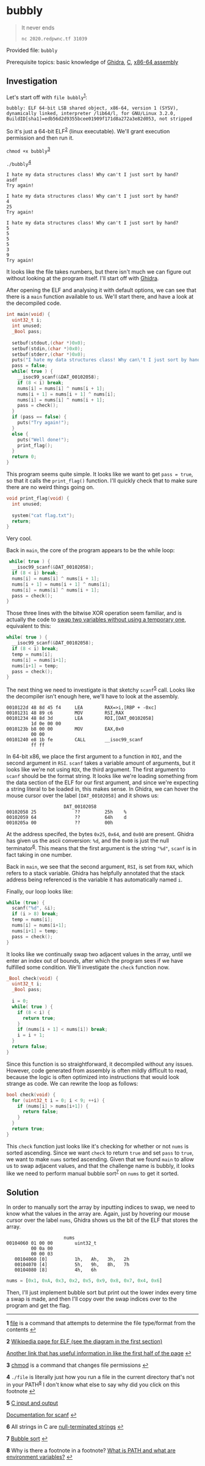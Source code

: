 # bubbly

> It never ends
>
> `nc 2020.redpwnc.tf 31039`

Provided file: `bubbly`

Prerequisite topics: basic knowledge of [Ghidra](https://github.com/beepboop271/ctf-writeups-solutions/tree/master/general%20resources/rev%20and%20pwn/ghidra.md), [C](https://gribblelab.org/CBootCamp/), [x86-64 assembly](https://github.com/beepboop271/ctf-writeups-solutions/tree/master/general%20resources/rev%20and%20pwn/x86-64-assembly.md)

## Investigation

Let's start off with `file bubbly`<sup id="a1">[1](#f1)</sup>:

```text
bubbly: ELF 64-bit LSB shared object, x86-64, version 1 (SYSV), dynamically linked, interpreter /lib64/l, for GNU/Linux 3.2.0, BuildID[sha1]=edb56d2d9355bcee01909f171d8a272a3e82d053, not stripped
```

So it's just a 64-bit ELF<sup id="a2">[2](#f2)</sup> (linux executable). We'll grant execution permission and then run it.

`chmod +x bubbly`<sup id="a3">[3](#f3)</sup>

`./bubbly`<sup id="a4">[4](#f4)</sup>

```text
I hate my data structures class! Why can't I just sort by hand?
asdf
Try again!
```

```text
I hate my data structures class! Why can't I just sort by hand?
4
25
Try again!
```

```text
I hate my data structures class! Why can't I just sort by hand?
5
5
5
5
3
9
Try again!
```

It looks like the file takes numbers, but there isn't much we can figure out without looking at the program itself. I'll start off with [Ghidra](https://ghidra-sre.org/).

After opening the ELF and analysing it with default options, we can see that there is a `main` function available to us. We'll start there, and have a look at the decompiled code.

```c
int main(void) {
  uint32_t i;
  int unused;
  _Bool pass;
  
  setbuf(stdout,(char *)0x0);
  setbuf(stdin,(char *)0x0);
  setbuf(stderr,(char *)0x0);
  puts("I hate my data structures class! Why can\'t I just sort by hand?");
  pass = false;
  while( true ) {
    __isoc99_scanf(&DAT_00102058);
    if (8 < i) break;
    nums[i] = nums[i] ^ nums[i + 1];
    nums[i + 1] = nums[i + 1] ^ nums[i];
    nums[i] = nums[i] ^ nums[i + 1];
    pass = check();
  }
  if (pass == false) {
    puts("Try again!");
  }
  else {
    puts("Well done!");
    print_flag();
  }
  return 0;
}
```

This program seems quite simple. It looks like we want to get `pass = true`, so that it calls the `print_flag()` function. I'll quickly check that to make sure there are no weird things going on.

```c
void print_flag(void) {
  int unused;
  
  system("cat flag.txt");
  return;
}
```

Very cool.

Back in `main`, the core of the program appears to be the while loop:

```c
 while( true ) {
  __isoc99_scanf(&DAT_00102058);
  if (8 < i) break;
  nums[i] = nums[i] ^ nums[i + 1];
  nums[i + 1] = nums[i + 1] ^ nums[i];
  nums[i] = nums[i] ^ nums[i + 1];
  pass = check();
}
```

Those three lines with the bitwise XOR operation seem familiar, and is actually the code to [swap two variables without using a temporary one](https://stackoverflow.com/questions/1826159/swapping-two-variable-value-without-using-third-variable), equivalent to this:

```c
while( true ) {
  __isoc99_scanf(&DAT_00102058);
  if (8 < i) break;
  temp = nums[i];
  nums[i] = nums[i+1];
  nums[i+1] = temp;
  pass = check();
}
```

The next thing we need to investigate is that sketchy `scanf`<sup id="a5">[5](#f5)</sup> call. Looks like the decompiler isn't enough here, we'll have to look at the assembly.

```text
0010122d 48 8d 45 f4     LEA        RAX=>i,[RBP + -0xc]
00101231 48 89 c6        MOV        RSI,RAX
00101234 48 8d 3d        LEA        RDI,[DAT_00102058]
         1d 0e 00 00
0010123b b8 00 00        MOV        EAX,0x0
         00 00
00101240 e8 1b fe        CALL       __isoc99_scanf
         ff ff
```

In 64-bit x86, we place the first argument to a function in `RDI`, and the second argument in `RSI`. `scanf` takes a variable amount of arguments, but it looks like we're not using `RDX`, the third argument. The first argument to `scanf` should be the format string. It looks like we're loading something from the data section of the ELF for our first argument, and since we're expecting a string literal to be loaded in, this makes sense. In Ghidra, we can hover the mouse cursor over the label `[DAT_00102058]` and it shows us:

```text
                     DAT_00102058
00102058 25              ??         25h    %
00102059 64              ??         64h    d
0010205a 00              ??         00h
```

At the address specifed, the bytes `0x25`, `0x64`, and `0x00` are present. Ghidra has given us the ascii conversion: `%d`, and the `0x00` is just the null terminator<sup id="a6">[6](#f6)</sup>. This means that the first argument is the string `"%d"`, `scanf` is in fact taking in one number.

Back in `main`, we see that the second argument, `RSI`, is set from `RAX`, which refers to a stack variable. Ghidra has helpfully annotated that the stack address being referenced is the variable it has automatically named `i`.

Finally, our loop looks like:

```c
while (true) {
  scanf("%d", &i);
  if (i > 8) break;
  temp = nums[i];
  nums[i] = nums[i+1];
  nums[i+1] = temp;
  pass = check();
}
```

It looks like we continually swap two adjacent values in the array, until we enter an index out of bounds, after which the program sees if we have fulfilled some condition. We'll investigate the `check` function now.

```c
_Bool check(void) {
  uint32_t i;
  _Bool pass;
  
  i = 0;
  while( true ) {
    if (8 < i) {
      return true;
    }
    if (nums[i + 1] < nums[i]) break;
    i = i + 1;
  }
  return false;
}
```

Since this function is so straightforward, it decompiled without any issues. However, code generated from assembly is often mildly difficult to read, because the logic is often optimized into instructions that would look strange as code. We can rewrite the loop as follows:

```c
bool check(void) {
  for (uint32_t i = 0; i < 9; ++i) {
    if (nums[i] > nums[i+1]) {
      return false;
    }
  }
  return true;
}
```

This `check` function just looks like it's checking for whether or not `nums` is sorted ascending. Since we want `check` to return `true` and set `pass` to `true`, we want to make `nums` sorted ascending. Given that we found `main` to allow us to swap adjacent values, and that the challenge name is bubbly, it looks like we need to perform manual bubble sort<sup id="a7">[7](#f7)</sup> on `nums` to get it sorted.

## Solution

In order to manually sort the array by inputting indices to swap, we need to know what the values in the array are. Again, just by hovering our mouse cursor over the label `nums`, Ghidra shows us the bit of the ELF that stores the array.

```text
                     nums
00104060 01 00 00        uint32_t
         00 0a 00
         00 00 03
   00104060 [0]          1h,   Ah,   3h,   2h
   00104070 [4]          5h,   9h,   8h,   7h
   00104080 [8]          4h,   6h
```

```python
nums = [0x1, 0xA, 0x3, 0x2, 0x5, 0x9, 0x8, 0x7, 0x4, 0x6]
```

Then, I'll just implement bubble sort but print out the lower index every time a swap is made, and then I'll copy over the swap indices over to the program and get the flag.

---

<b id="f1">1</b> [file](https://man7.org/linux/man-pages/man1/file.1.html) is a command that attempts to determine the file type/format from the contents [↩](#a1)

<b id="f2">2</b> [Wikipedia page for ELF (see the diagram in the first section)](https://en.wikipedia.org/wiki/Executable_and_Linkable_Format)

[Another link that has useful information in like the first half of the page](https://linuxhint.com/understanding_elf_file_format/) [↩](#a2)

<b id="f3">3</b> [chmod](https://linux.die.net/man/1/chmod) is a command that changes file permissions [↩](#a3)

<b id="f4">4</b> `./file` is literally just how you run a file in the current directory that's not in your PATH<sup id="a8">[8](#f8)</sup> I don't know what else to say why did you click on this footnote [↩](#a4)

<b id="f5">5</b> [C input and output](https://gribblelab.org/CBootCamp/10_Input_and_Output.html)

[Documentation for scanf](http://www.cplusplus.com/reference/cstdio/scanf/) [↩](#a5)

<b id="f6">6</b> All strings in C are [null-terminated strings](http://www.cs.ecu.edu/karl/2530/spr17/Notes/C/String/nullterm.html) [↩](#a6)

<b id="f7">7</b> [Bubble sort](https://medium.com/madhash/bubble-sort-in-a-nutshell-how-when-where-4965e77910d8) [↩](#a7)

<b id="f8">8</b> Why is there a footnote in a footnote? [What is PATH and what are environment variables?](https://superuser.com/questions/284342/what-are-path-and-other-environment-variables-and-how-can-i-set-or-use-them) [↩](#a8)
